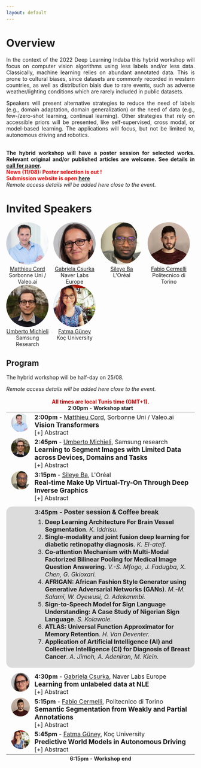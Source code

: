 ```yaml
---
layout: default
---
```

<style> 
.center {
  display: block;
  margin-left: auto;
  margin-right: auto;
  width: 75%;
}
.program>.entry{
  display: flex;
  padding-bottom: 2pt;
  padding-top: 2pt;
}
.program>.entry.start,.program>.entry.end{
  display: block;
  width: 100%;
  text-align: center;
}
.program>.entry.start{
  border-bottom: 1px solid rgb(127, 127, 127);
}
.program>.entry.end{
  border-top: 1px solid rgb(127, 127, 127);
}
.program>.entry.poster{
    border: 1px solid rgb(220, 220, 220);
    border-radius: 15px;
    background-color: rgb(220, 220, 220);
    margin-top: 8pt;
    margin-bottom: 8pt;
}
.program>.entry.poster .title{
  display: inline;
}
.program>.entry.poster .papers{
  list-style: decimal;
  margin-top: 5pt;
}
.program>.entry.poster .papers>li>.title{
  font-weight: bold;
}
.program>.entry.poster .papers>li>.authors{
  font-style: italic;
}
.program>.entry>.speaker{
  width:10%;
  margin-left: 2.5%;
  margin-right: 2.5%;
  float: left;
  text-align: center;
}
.program>.entry>.speaker img{
  border-radius: 50%;
  object-fit: cover;
  width: 100%;
  aspect-ratio: 1;
}
.program>.entry>.details{
  width:85%;
  font-size: 12pt;
}
.program>.entry .time{
  display: inline;
  font-weight: bold;
}
.program>.entry>.details>.title{
  font-size: 13pt;
  font-weight: bold;
}
.program>.entry>.details>.abstract {
  display: none;
  border-radius: 5px;
  background-color: rgb(229, 229, 229);
  padding: 8pt;
  font-size: 11pt;
}
</style>

# Overview
<div style="text-align: justify">
  In the context of the 2022 Deep Learning Indaba this hybrid workshop will focus on computer vision algorithms using less labels and/or less data. 
Classically, machine learning relies on abundant annotated data. This is prone to cultural biases, since datasets are commonly recorded in western countries,  as well as distribution biais due to rare events, such as adverse weather/lighting conditions which are rarely included in public datasets.<br>

Speakers will present alternative strategies to reduce the need of labels (e.g., domain adaptation, domain generalization) or the need of data (e.g., few-/zero-shot learning, continual learning). Other strategies that rely on accessible priors will be presented, like self-supervised, cross modal, or model-based learning. The applications will focus, but not be limited to, autonomous driving and robotics.
<br>
<br>


<b>The hybrid workshop will have a poster session for selected works. Relevant original and/or published articles are welcome. See details in <a href="#call-for-papers">call for paper</a>.<br> 
<span style="color: red;">
News (11/08): Poster selection is out !<br>
Submission website is open <a href="https://cmt3.research.microsoft.com/WSCV2022/" target="_blank">here</a></span></b><br>
<em>Remote access details will be added here close to the event.</em><br>
</div>

# Invited Speakers
<div style="display: flex">
  <div style="width:22.5%; text-align: center;">
    <a href="http://webia.lip6.fr/~cord/" target="_blank">
    <img alt="Matthieu Cord" src="pics/matthieu_cord.jpg" style ="border-radius: 50%; object-fit: cover; width = 100%; aspect-ratio: 1;">
    <br>
    Matthieu Cord</a><br>
    Sorbonne Uni / Valeo.ai
  </div>
  
  <div style="width:2.5%">
  </div>

  <div style="width:22.5%; text-align: center;">
    <a href="https://scholar.google.fr/citations?user=PXm1lPAAAAAJ" target="_blank">
    <img alt="Gabriela Csurka" src="pics/gabriela_csurka.jpg" style ="border-radius: 50%; object-fit: cover; width = 100%; aspect-ratio: 1;">
    <br>
    Gabriela Csurka</a><br>
    Naver Labs Europe
  </div>
  
  <div style="width:2.5%">
  </div>

  <div style="width:22.5%; text-align: center;">
    <a href="https://sites.google.com/site/sileyeoba/" target="_blank">
    <img alt="Sileye Ba" src="pics/sileye_ba.png" style ="border-radius: 50%; object-fit: cover; width = 100%; aspect-ratio: 1;">
    <br>
    Sileye Ba</a><br>
    L'Oréal
  </div>
  
  <div style="width:2.5%">
  </div>
  
  <div style="width:22.5%; text-align: center;">
    <a href="https://fcdl94.github.io/" target="_blank">
    <img alt="Fabio Cermelli" src="pics/fabio_cermelli.jpg" style ="border-radius: 50%; object-fit: cover; width = 100%; aspect-ratio: 1;">
    <br>
    Fabio Cermelli</a><br>
    Politecnico di Torino
  </div>
</div>
<div style="display: flex">
  <div style="width:22.5%; text-align: center;">
    <a href="https://umbertomichieli.github.io/" target="_blank">
    <img alt="Umberto Michieli" src="pics/umberto_michieli.jpg" style ="border-radius: 50%; object-fit: cover; width = 100%; aspect-ratio: 1;">
    <br>
    Umberto Michieli</a><br>
    Samsung Research
  </div>
  
  <div style="width:2.5%">
  </div>

  <div style="width:22.5%; text-align: center;">
    <a href="https://mysite.ku.edu.tr/fguney/" target="_blank">
    <img alt="Fatma G&uuml;ney" src="pics/fatma_guney.jpg" style ="border-radius: 50%; object-fit: cover; width = 100%; aspect-ratio: 1;">
    <br>
    Fatma G&uuml;ney</a><br>
    Koç University
  </div>
</div>

## Program
The hybrid workshop will be half-day on 25/08.<br>
<!-- The program will be published soon.<br><br> -->
<em>Remote access details will be added here close to the event.</em>

<div class="program">
<div class="entry start">
  <span style="color: rgb(200, 0, 0); font-weight: bold;">All times are local Tunis time (GMT+1).</span><br>
  <div class="time">2:00pm</div> - <b>Workshop start</b>
</div>
<div class="entry">
  <div class="speaker">
    <a href="http://webia.lip6.fr/~cord/" target="_blank">
    <img alt="Matthieu Cord" src="pics/matthieu_cord.jpg">
    <br>
    </a>
  </div>
  <div class="details">
    <div class="time">2:00pm</div> - <a href="http://webia.lip6.fr/~cord/" target="_blank">Matthieu Cord</a>, Sorbonne Uni / Valeo.ai<br>
    <div class="title">Vision Transformers</div>
    <a onclick="this.parentElement.getElementsByClassName('abstract')[0].style.display=this.parentElement.getElementsByClassName('abstract')[0].style.display!='block' ? 'block' : 'none';">[+] Abstract</a>
    <div class="abstract">Originally proposed in natural language processing, transformers are attracting growing interest in computer vision, providing state-of-the-art results for tasks such as image classification or object detection.
    In this talk, I present the underlying motivation and the basic architecture of Vision Transformers (ViT). I detail their difference with classical convolution -based architectures for classification, and more general framework for different tasks in computer vision. I also present ViT pre-training with large multimodal language and vision datasets, for downstream tasks with few or zero-shot supervision.
    </div>
  </div>
</div>
<div class="entry">
  <div class="speaker">
    <a href="https://umbertomichieli.github.io/" target="_blank">
    <img alt="Umberto Michieli" src="pics/umberto_michieli.jpg">
    <br>
    </a>
  </div>
  <div class="details">
    <div class="time">2:45pm</div> - <a href="https://umbertomichieli.github.io/" target="_blank">Umberto Michieli</a>, Samsung research<br>
    <div class="title">Learning to Segment Images with Limited Data across Devices, Domains and Tasks</div>
    <a onclick="this.parentElement.getElementsByClassName('abstract')[0].style.display=this.parentElement.getElementsByClassName('abstract')[0].style.display!='block' ? 'block' : 'none';">[+] Abstract</a>
    <div class="abstract">Dense prediction tasks, such as semantic segmentation, are nowadays tackled with data-hungry deep learning architectures. However, oftentimes only limited data is available. In this talk, we argue the need for versatility of deep neural architectures from various perspectives.<br>
    First, we discuss the federated learning (FL) paradigm to train deep architectures in a distributed setting with data available only at remote clients. We address non-i.i.d. distribution of samples among clients via 1) a naïve FL optimizer that is fair from the users' perspective, and 2) a prototype-guided FL optimizer that is evaluated also on FL segmentation benchmarks.<br>
    Second, we briefly overview model adaptation to unseen visual domains with no ground truth annotations available and we discuss a recent synthetic dataset (SELMA) to aid the segmentation task on such domains.<br>
    Finally, we empower deep models to recognize novel semantic concepts without forgetting previously learned ones. We investigate continual semantic segmentation via knowledge distillation, latent space regularization, and replay samples retrieved via weakly-supervised GANs or web-crawled images.
    </div>
  </div>
</div>
<div class="entry">
  <div class="speaker">
    <a href="https://sites.google.com/site/sileyeoba/" target="_blank">
    <img alt="Sileye Ba" src="pics/sileye_ba.png">
    <br>
    </a>
  </div>
  <div class="details">
    <div class="time">3:15pm</div> - <a href="https://sites.google.com/site/sileyeoba/" target="_blank">Sileye Ba</a>, L'Oréal<br>
    <div class="title">Real-time Make Up Virtual-Try-On Through Deep Inverse Graphics</div>
    <a onclick="this.parentElement.getElementsByClassName('abstract')[0].style.display=this.parentElement.getElementsByClassName('abstract')[0].style.display!='block' ? 'block' : 'none';">[+] Abstract</a>
    <div class="abstract">Augmented reality applications have rapidly spread across online retail platforms and social media, allowing consumers to virtually try-on a large variety of products, such as makeup, hair dying, or shoes. However, parametrizing a renderer to synthesize realistic images of a given product remains a challenging task that requires expert knowledge. While recent work has introduced neural rendering methods for virtual try-on from example images, current approaches are based on large generative models that cannot be used in real-time on mobile devices. This calls for a hybrid method that combines the advantages of computer graphics and neural rendering approaches. In this paper, we propose a novel framework based on deep learning to build a real-time inverse graphics encoder that learns to map a single example image into the parameter space of a given augmented reality rendering engine. Our method leverages self-supervised learning and does not require labeled training data, which makes it extendable to many virtual try-on applications. Furthermore, most augmented reality renderers are not differentiable in practice due to algorithmic choices or implementation constraints to reach real-time on portable devices. To relax the need for a graphics-based differentiable renderer in inverse graphics problems, we introduce a trainable imitator module. Our imitator is a generative network that learns to accurately reproduce the behavior of a given non-differentiable renderer. We propose a novel rendering sensitivity loss to train the imitator, which ensures that the network learns an accurate and continuous representation for each rendering parameter. Automatically learning a differentiable renderer, as proposed here, could be beneficial for various inverse graphics tasks. Our framework enables novel applications where consumers can virtually try-on a novel unknown product from an inspirational reference image on social media. It can also be used by computer graphics artists to automatically create realistic rendering from a reference product image.</div>
  </div>
</div>
<div class="entry poster">
  <div class="speaker">
  </div>
  <div class="details">
    <div class="time">3:45pm</div>
    <div class="title">- Poster session &amp; Coffee break</div><br>
    <ul class="papers">
      <li><span class="title">Deep Learning Architecture For Brain Vessel Segmentation</span>. <span class="authors">K. Iddrisu.</span></li>
      <li><span class="title">Single-modality and joint fusion deep learning for diabetic retinopathy diagnosis</span>. <span class="authors">K. El-ateif.</span></li>
      <li><span class="title">Co-attention Mechanism with Multi-Modal Factorized Bilinear Pooling for Medical Image Question Answering</span>. <span class="authors">V.-S. Mfogo, J. Fadugba, X. Chen, G. Gkioxari.</span></li>
      <li><span class="title">AFRIGAN: African Fashion Style Generator using Generative Adversarial Networks (GANs)</span>. <span class="authors">M.-M. Salami, W. Oyewusi, O. Adekanmbi.</span></li>
      <li><span class="title">Sign-to-Speech Model for Sign Language Understanding: A Case Study of Nigerian Sign Language</span>. <span class="authors">S. Kolawole.</span></li>
      <li><span class="title">ATLAS: Universal Function Approximator for Memory Retention</span>. <span class="authors">H. Van Deventer.</span></li>
      <li><span class="title">Application of Artificial Intelligence (AI) and Collective Intelligence (CI) for Diagnosis of Breast Cancer</span>. <span class="authors">A. Jimoh, A. Adeniran, M. Klein.</span></li>
    </ul>
  </div>
</div>
<div class="entry">
  <div class="speaker">
    <a href="https://scholar.google.fr/citations?user=PXm1lPAAAAAJ" target="_blank">
    <img alt="Gabriela Csurka" src="pics/gabriela_csurka.jpg">
    <br>
    </a>
  </div>
  <div class="details">
    <div class="time">4:30pm</div> - <a href="https://scholar.google.fr/citations?user=PXm1lPAAAAAJ" target="_blank">Gabriela Csurka</a>, Naver Labs Europe<br>
    <div class="title">Learning from unlabeled data at NLE</div>
    <a onclick="this.parentElement.getElementsByClassName('abstract')[0].style.display=this.parentElement.getElementsByClassName('abstract')[0].style.display!='block' ? 'block' : 'none';">[+] Abstract</a>
    <div class="abstract">In this talk after a few words about Naver and Naver Labs,  I will shortly present a few recently published works from our lab related to Self-supervision such as MoCHi Mixing of Contrastive Hard Negatives and ICMLM (Image-conditioned Masked Language Modelling) and to continual Domain adaptation such as CDAML (Continual DA with Meta-Learning) and OASiS (Online Adaptation for Semantic Image Segmentation).</div>
  </div>
</div>
<div class="entry">
  <div class="speaker">
    <a href="https://fcdl94.github.io/" target="_blank">
    <img alt="Fabio Cermelli" src="pics/fabio_cermelli.jpg">
    <br>
    </a>
  </div>
  <div class="details">
    <div class="time">5:15pm</div> - <a href="https://fcdl94.github.io/" target="_blank">Fabio Cermelli</a>, Politecnico di Torino<br>
    <div class="title">Semantic Segmentation from Weakly and Partial Annotations</div>
    <a onclick="this.parentElement.getElementsByClassName('abstract')[0].style.display=this.parentElement.getElementsByClassName('abstract')[0].style.display!='block' ? 'block' : 'none';">[+] Abstract</a>
    <div class="abstract">Due to the rise of deep learning and the accessibility of big human-annotated datasets, tremendous progress has been made in the fundamental computer vision task of semantic segmentation. However, because each pixel of the image needs to have a label, annotations are quite expensive. As a result, the annotation cost hinders the applications of semantic segmentation in the real world. In the presentation, we outline ways that significantly lower the cost by utilizing less expensive and more readily available annotations.<br>
We first look into the use of partial annotations, where labels are only given for specific areas of the image. We begin with an incremental learning application, where the objective is to expand a model to learn new classes without forgetting and without being given annotations for existing classes. We present a straightforward adjustment of the cross-entropy loss to deal with this situation. The proposed losses are then extended to the point-and-scribble supervised segmentation, where only a small portion of the image's pixels are annotated.<br>
Finally, we show the scenario of not having any pixel-level information. The goal is to learn a segmentation model using cheap and widely available image-level labels, that only indicate the presence of an object in the image without providing any localization cue. We review the current state-of-the-art and illustrate the current solutions based on Class-Activation Maps. Then, extending these techniques, we introduce a framework that learns to segment new classes over time from image-level labels.
</div>
  </div>
</div>
<div class="entry">
  <div class="speaker">
    <a href="https://mysite.ku.edu.tr/fguney/" target="_blank">
    <img alt="Fatma G&uuml;ney" src="pics/fatma_guney.jpg">
    <br>
    </a>
  </div>
  <div class="details">
    <div class="time">5:45pm</div> - <a href="https://mysite.ku.edu.tr/fguney/" target="_blank">Fatma G&uuml;ney</a>, Koç University<br>
    <div class="title">Predictive World Models in Autonomous Driving</div>
    <a onclick="this.parentElement.getElementsByClassName('abstract')[0].style.display=this.parentElement.getElementsByClassName('abstract')[0].style.display!='block' ? 'block' : 'none';">[+] Abstract</a>
    <div class="abstract">I'll talk about future prediction in video sequences. We propose to address the inherent uncertainty in future predictions with stochastic models. While most of the previous methods predict the future in the pixel space, we propose to predict the future also in the motion space to separately model appearance and motion history. We then extend our solution to real-world driving scenarios where the background moves according to the ego-motion of the vehicle. We predict the changes in the static part by modeling the structure and ego-motion. Conditioned on the static prediction, we predict the remaining changes in the dynamic part which correspond to independently moving objects. Finally, we propose to combine information from multiple cameras into a Bird’s Eye View (BEV) representation and predict the future in that compact representation. We efficiently learn the temporal dynamics in the BEV representation with a state space model. Our models outperform the previous methods on standard future frame prediction datasets MNIST, KTH, and BAIR but especially in real-world driving datasets KITTI, Cityscapes, and NuScenes.</div>
  </div>
</div>
<div class="entry end">
  <div class="time">6:15pm</div> - <b>Workshop end</b>
</div>
</div>
<!--
:

| Time (CET) | Event |
| ----- | ----- |
| 14:00 | Opening remarks (10 min) |
| 14:10 | Invited talk 1 (50 min) |
| 15:00 | Invited talk 2 (30 min) |
| 15:30 | Invited talk 3 (30 min) |
| 16:00 | coffee break   (10 min) |
| 16:10 | Poster session (50 min) |
| 17:00 | Invited talk 4 (30 min) |
| 17:30 | Invited talk 5 (30 min) |
| 18:00 | End of the workshop |
//-->

## Organizers
<div style="display: flex">
  <div style="width:22.5%; text-align: center;">
    <a href="https://team.inria.fr/rits/membres/raoul-de-charette/">
    <img alt="Raoul de Charette" src="pics/raoul_de-charette.png" style ="border-radius: 50%; object-fit: cover; width = 100%; aspect-ratio: 1;">
    <br>
    Raoul de Charette</a><br>
    Inria
  </div>
  
  <div style="width:2.5%">
  </div>

  <div style="width:22.5%; text-align: center;">
    <a href="https://fabvio.github.io/">
    <img alt="Fabio Pizzati" src="pics/fabio_pizzati.png" style ="border-radius: 50%; object-fit: cover; width = 100%; aspect-ratio: 1;">
    <br>
    Fabio Pizzati</a><br>
    Inria and Unibo
  </div>
  
  <div style="width:2.5%">
  </div>

  <div style="width:22.5%; text-align: center;">
    <a href="https://ptrckprz.github.io/">
    <img alt="Patrick Pérez" src="pics/patrick_perez.jpg" style ="border-radius: 50%; object-fit: cover; width = 100%; aspect-ratio: 1;">
    <br>
    Patrick Pérez</a><br>
    Valeo.ai
  </div>
  
  <div style="width:2.5%">
  </div>

  <div style="width:22.5%; text-align: center;">
    <a href="https://tuanhungvu.github.io/">
    <img alt="Tuan-Hung Vu" src="pics/tuan-hung_vu.jpg" style ="border-radius: 50%; object-fit: cover; width = 100%; aspect-ratio: 1;">
    <br>
    Tuan-Hung Vu</a><br>
    Valeo.ai
  </div>
</div>
<div style="display: flex">  
  <div style="width:22.5%; text-align: center;">
    <a href="https://abursuc.github.io/">
    <img alt="Andrei Bursuc" src="pics/andrei_bursuc.jpg" style ="border-radius: 50%; object-fit: cover; width = 100%; aspect-ratio: 1;">
    <br>
    Andrei Bursuc</a><br>
    Valeo.ai
  </div>
  
  <div style="width:2.5%">
  </div>

  <div style="width:22.5%; text-align: center;">
    <a href="https://mancinimassimiliano.github.io/">
    <img alt="Massimiliano Mancini" src="pics/massimiliano_mancini.jpg" style ="border-radius: 50%; object-fit: cover; width = 100%; aspect-ratio: 1;">
    <br>
    Massimiliano Mancini</a><br>
    Uni. of Tübingen
  </div>
</div>



## Call for Papers



<div style="text-align: justify">
To foster interactions, attendees of the 2022 Deep Learning Indaba are invited to submit of any work related to computer vision (not limited to weakly supervised), for presentation at the poster session. 
Original articles as well as previously published ones can be submitted.<br>
<br>
<span style="color:  red;">Please submit pdf of your work on CMT: <a href="https://cmt3.research.microsoft.com/WSCV2022/" target="_blank">https://cmt3.research.microsoft.com/WSCV2022/</a><br>
<b>Deadline is extended to August 7<sup>th</sup> (11:59pm AOE).</b></span><br>

<br>
The selection of relevant papers (of at least 4 pages) will be done by the organization board, for presentation at the poster session.<br>
<br>
The topics of interest include, but are not limited to:

  <ol>
    <li>3D computer vision</li>
    <li>Adversarial learning, adversarial attack for vision algorithms</li>
    <li>Autonomous agents with vision (reinforcement/imitation learning)</li>
    <li>Biometrics, face, gesture, body pose</li>
    <li>Computational photography, image and video synthesis</li>   
    <li>Explainable, fair, accountable, privacy-preserving, ethical computer vision</li>
    <li>Image recognition and understanding (object detection, categorization, segmentation, scene modeling, visual reasoning)</li>
    <li>Low-level and physics-based vision</li>
    <li>Semi-/Self-/Un-supervised learning and Few-/Zero-shot algorithms</li>
    <li>Transfer learning (domain adaptation, etc.)</li>
    <li>Video understanding (tracking, action recognition, etc.)</li>
    <li>Multi-modal vision (image+text, image+sound, etc.)</li>
  </ol>
</div>
<a href="https://drive.google.com/file/d/1ktqInynvEBldBYn-bg9SfZXjU5EWb-L7/view?usp=sharing" target="_blank">PDF version</a>

## Important workshop dates
- Submission deadline: <span style="text-decoration: line-through; font-weight: normal;">July 10, 2022.</span> <strong>Last extension to August 7<sup>th</sup>, 2022 (11:59pm AOE).</strong>
- Decision notification: <strong><span style="text-decoration: line-through; font-weight: normal;">August 4th, 2022</span> August 11th, 2022.</strong>
- Workshop date: <strong>August 25, 2022.</strong><br>

Any questions ? Contact <a href="https://team.inria.fr/rits/membres/raoul-de-charette/">Raoul de Charette</a>.

